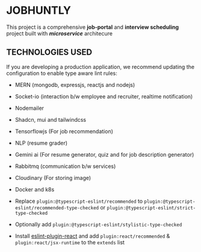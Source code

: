 # JOBHUNTLY

This project is a comprehensive **job-portal** and **interview scheduling** project built with ***microservice*** architecure


## TECHNOLOGIES USED

If you are developing a production application, we recommend updating the configuration to enable type aware lint rules:
- MERN (mongodb, expressjs, reactjs and nodejs)
- Socket-io (interaction b/w employee and recruiter, realtime notification)
- Nodemailer 
- Shadcn, mui and tailwindcss
- Tensorflowjs (For job recommendation)
- NLP (resume grader)
- Gemini ai (For resume generator, quiz and for job description generator)
- Rabbitmq (communication b/w services)
- Cloudinary (For storing image)
- Docker and k8s

- Replace `plugin:@typescript-eslint/recommended` to `plugin:@typescript-eslint/recommended-type-checked` or `plugin:@typescript-eslint/strict-type-checked`
- Optionally add `plugin:@typescript-eslint/stylistic-type-checked`
- Install [eslint-plugin-react](https://github.com/jsx-eslint/eslint-plugin-react) and add `plugin:react/recommended` & `plugin:react/jsx-runtime` to the `extends` list
